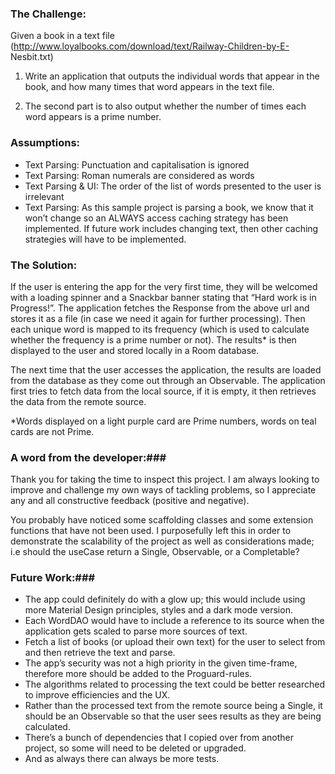###  The Challenge: ### 

Given a book in a text file (http://www.loyalbooks.com/download/text/Railway-Children-by-E-
Nesbit.txt)
1. Write an application that outputs the individual words that appear in the book, and how many times that word appears in the text file.

2. The second part is to also output whether the number of times each word appears is a prime number.

###  Assumptions: ### 

* Text Parsing: Punctuation and capitalisation is ignored
* Text Parsing: Roman numerals are considered as words
* Text Parsing & UI: The order of the list of words presented to the user is irrelevant
* Text Parsing: As this sample project is parsing a book, we know that it won’t change so an ALWAYS access caching strategy has been implemented. If future work includes changing text, then other caching strategies will have to be implemented. 

### The Solution: ### 

If the user is entering the app for the very first time, they will be welcomed with a loading spinner and a Snackbar banner stating that “Hard work is in Progress!”. The application fetches the Response from the above url and stores it as a file (in case we need it again for further processing). Then each unique word is mapped to its frequency (which is used to calculate whether the frequency is a prime number or not). The results* is then displayed to the user and stored locally in a Room database. 

The next time that the user accesses the application, the results are loaded from the database as they come out through an Observable. The application first tries to fetch data from the local source, if it is empty, it then retrieves the data from the remote source. 


*Words displayed on a light purple card are Prime numbers, words on teal cards are not Prime. 


### A word from the developer:### 

Thank you for taking the time to inspect this project. 
I am always looking to improve and challenge my own ways of tackling problems, so I appreciate any and all constructive feedback (positive and negative).

You probably have noticed some scaffolding classes and some extension functions that have not been used. I purposefully left this in order to demonstrate the scalability of the project as well as considerations made; i.e should the useCase return a Single, Observable, or a Completable? 

### Future Work:### 

* The app could definitely do with a glow up; this would include using more Material Design principles, styles and a dark mode version. 
* Each WordDAO would have to include a reference to its source when the application gets scaled to parse more sources of text. 
* Fetch a list of books (or upload their own text) for the user to select from and then retrieve the text and parse.
* The app’s security was not a high priority in the given time-frame, therefore more should be added to the Proguard-rules. 
* The algorithms related to processing the text could be better researched to improve efficiencies and the UX. 
* Rather than the processed text from the remote source being a Single, it should be an Observable so that the user sees results as they are being calculated. 
* There’s a bunch of dependencies that I copied over from another project, so some will need to be deleted or upgraded. 
* And as always there can always be more tests. 

